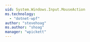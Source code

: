 ```yaml
---
uid: System.Windows.Input.MouseAction
ms.technology: 
  - "dotnet-wpf"
author: "stevehoag"
ms.author: "shoag"
manager: "wpickett"
---
```

